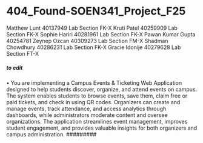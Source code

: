 # 404_Found-SOEN341_Project_F25

Matthew Lunt 40137949 Lab Section FK-X
Kruti Patel 40259909 Lab Section FK-X
Sophie Hariri 40281961 Lab Section FK-X
Pawan Kumar Gupta 40254781
Zeynep Ozcan 40309273 Lab Section FM-X
Shadman Chowdhury 40286231 Lab Section FK-X
Gracie Idonije 40279628 Lab Section FT-X


##### to edit
•	You are implementing a Campus Events & Ticketing Web Application designed to help students discover, organize, and attend events on campus. The system enables students to browse events, save them, claim free or paid tickets, and check in using QR codes. Organizers can create and manage events, track attendance, and access analytics through dashboards, while administrators moderate content and oversee organizations. The application streamlines event management, improves student engagement, and provides valuable insights for both organizers and campus administration.
#########
